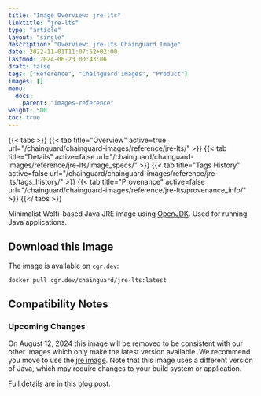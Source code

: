 ```yaml
---
title: "Image Overview: jre-lts"
linktitle: "jre-lts"
type: "article"
layout: "single"
description: "Overview: jre-lts Chainguard Image"
date: 2022-11-01T11:07:52+02:00
lastmod: 2024-06-23 00:43:06
draft: false
tags: ["Reference", "Chainguard Images", "Product"]
images: []
menu: 
  docs: 
    parent: "images-reference"
weight: 500
toc: true
---
```


{{< tabs >}}
{{< tab title="Overview" active=true url="/chainguard/chainguard-images/reference/jre-lts/" >}}
{{< tab title="Details" active=false url="/chainguard/chainguard-images/reference/jre-lts/image_specs/" >}}
{{< tab title="Tags History" active=false url="/chainguard/chainguard-images/reference/jre-lts/tags_history/" >}}
{{< tab title="Provenance" active=false url="/chainguard/chainguard-images/reference/jre-lts/provenance_info/" >}}
{{</ tabs >}}



<!--overview:start-->
Minimalist Wolfi-based Java JRE image using [OpenJDK](https://openjdk.org/projects/jdk/). Used for running Java applications.
<!--overview:end-->

## Download this Image

The image is available on `cgr.dev`:

```
docker pull cgr.dev/chainguard/jre-lts:latest
```


<!--compatibility:start-->
## Compatibility Notes

### Upcoming Changes

On August 12, 2024 this image will be removed to be consistent with our other images which only make
the latest version available. We recommend you move to use the [jre image](../jdk/README.md). Note
that this image uses a different version of Java, which may require changes to your build system or
application.

Full details are in [this blog post](https://www.chainguard.dev/unchained/updates-to-lts-images-in-chainguard-images-developer-tier).

<!--compatibility:end-->

<!--body:start-->
<!--body:end-->

